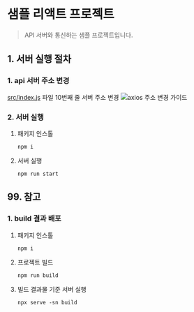 # 샘플 리액트 프로젝트
> API 서버와 통신하는 샘플 프로젝트입니다.

## 1. 서버 실행 절차
### 1. api 서버 주소 변경
[src/index.js](src/index.js) 파일 10번째 줄 서버 주소 변경
![axios 주소 변경 가이드](https://github.com/idean3885/sample-react/assets/43669379/7557de69-392e-4cb2-a0b4-696db3945770)

### 2. 서버 실행
1. 패키지 인스톨
   ```
   npm i
   ```
2. 서버 실행
   ```
   npm run start
   ```

## 99. 참고
### 1. build 결과 배포
1. 패키지 인스톨
   ```
   npm i
   ```
2. 프로젝트 빌드
   ```
   npm run build
   ```
3. 빌드 결과물 기준 서버 실행
   ```
   npx serve -sn build
   ```


